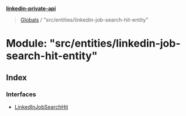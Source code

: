 **[linkedin-private-api](../README.md)**

> [Globals](../globals.md) / "src/entities/linkedin-job-search-hit-entity"

# Module: "src/entities/linkedin-job-search-hit-entity"

## Index

### Interfaces

- [LinkedInJobSearchHit](../interfaces/_src_entities_linkedin_job_search_hit_entity_.linkedinjobsearchhit.md)
